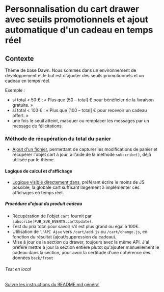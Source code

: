# Personnalisation du cart drawer avec seuils promotionnels et ajout automatique d'un cadeau en temps réel

## Contexte

Thème de base Dawn. Nous sommes dans un environnement de développement et le but est d'ajouter des seuils promotionnels et un cadeau en temps réel.

Exemple :

-   si total < 50 € : « Plus que [50 – total] € pour bénéficier de la livraison
    gratuite. »
-   si total < 100 € : « Plus que [100 – total] € pour recevoir un cadeau
    offert. »
-   une fois le seuil atteint, masquer ou remplacer les messages par un
    message de félicitations.

### Méthode de récupération du total du panier

-   [Ajout d'un fichier](../assets/custom-drawer-events.js), permettant de capturer les modifications de panier et récupérer l'objet cart à jour, à l'aide de la méthode `subscribe()`, déjà utilisée par le thème.

#### Logique de calcul et d'affichage

-   [Logique visible directement dans](../snippets/cart-drawer.liquid), préférant écrire le moins de JS possible, la globale cart suffisant largement à implémenter ces affichages en temps réel.

##### Procédure d'ajout du produit cadeau

-   Récupération de l'objet `cart` fournit par `subscribe(PUB_SUB_EVENTS.cartUpdate)`.
-   Test du prix total pour savoir s'il est plus grand ou égal à 100€.
-   Utilisation de `l'API Ajax` vers `/cart/add.js` ou `/cart/change.js`, en fonction du résultat (ajout/suppression du cadeau).
-   Mise à jour de la section du drawer, toujours avec la même API. J'ai préféré mettre à jour la section entière plutot qu'ajouter manuellement le cadeau dans la section, pour avoir la certitude d'une cohérence des données `back/front`

###### Test en local

[Suivre les instructions du README.md général](../README.md)
